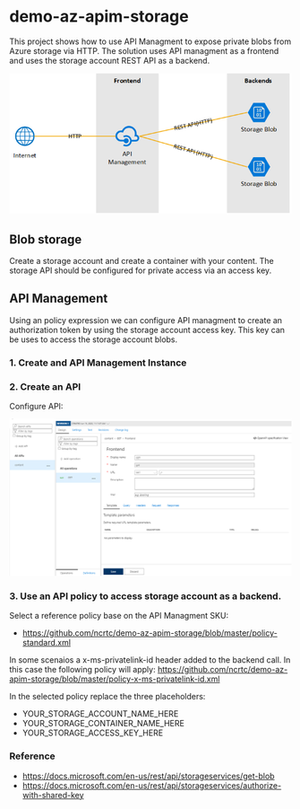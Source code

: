 # demo-az-apim-storage

This project shows how to use API Managment to expose private blobs from Azure storage via HTTP. The solution uses API managment as a frontend and uses the storage account REST API as a backend.

![alt text](apim-fe-storage-be.png "")

##  Blob storage

Create a storage account and create a container with your content. The storage API should be configured for private access via an access key.

##  API Management 

Using an policy expression we can configure API managment to create an authorization token by using the storage account access key. This key can be uses to access the storage account blobs.

### 1. Create and API Management Instance
### 2. Create an API

Configure API:

![alt text](fe-configuration.png "")

### 3. Use an API policy to access storage account as a backend.


Select a reference policy base on the API Managment SKU:
- https://github.com/ncrtc/demo-az-apim-storage/blob/master/policy-standard.xml

In some scenaios a x-ms-privatelink-id header added to the backend call. In this case the following policy will apply:
https://github.com/ncrtc/demo-az-apim-storage/blob/master/policy-x-ms-privatelink-id.xml

In the selected policy replace the three placeholders:
 - YOUR_STORAGE_ACCOUNT_NAME_HERE
 - YOUR_STORAGE_CONTAINER_NAME_HERE
 - YOUR_STORAGE_ACCESS_KEY_HERE


### Reference
- https://docs.microsoft.com/en-us/rest/api/storageservices/get-blob
- https://docs.microsoft.com/en-us/rest/api/storageservices/authorize-with-shared-key
